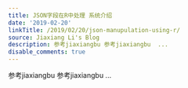 ```yaml
---
title: JSON字段在R中处理 系统介绍
date: '2019-02-20'
linkTitle: /2019/02/20/json-manupulation-using-r/
source: Jiaxiang Li's Blog
description: 参考jiaxiangbu 参考jiaxiangbu  ...
disable_comments: true
---
```

参考jiaxiangbu 参考jiaxiangbu  ...